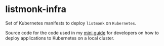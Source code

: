# listmonk-infra

Set of Kubernetes manifests to deploy `listmonk` on `Kubernetes`.

Source code for the code used in my [mini guide](https://github.com/mr-karan/k8s-deployment-book) for developers on how to deploy applications to Kubernetes on a local cluster.
